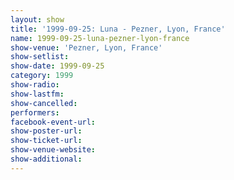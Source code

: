 ```yaml
---
layout: show
title: '1999-09-25: Luna - Pezner, Lyon, France'
name: 1999-09-25-luna-pezner-lyon-france
show-venue: 'Pezner, Lyon, France'
show-setlist: 
show-date: 1999-09-25
category: 1999
show-radio: 
show-lastfm: 
show-cancelled: 
performers: 
facebook-event-url: 
show-poster-url: 
show-ticket-url: 
show-venue-website: 
show-additional: 
---
```


